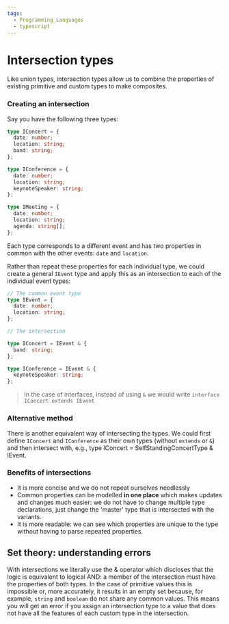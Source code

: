 ```yaml
---
tags:
  - Programming_Languages
  - typescript
---
```


# Intersection types

Like union types, intersection types allow us to combine the properties of existing primitive and custom types to make composites.

### Creating an intersection

Say you have the following three types:

```ts
type IConcert = {
  date: number;
  location: string;
  band: string;
};

type IConference = {
  date: number;
  location: string;
  keynoteSpeaker: string;
};

type IMeeting = {
  date: number;
  location: string;
  agenda: string[];
};
```

Each type corresponds to a different event and has two properties in common with the other events: `date` and `location`.

Rather than repeat these properties for each individual type, we could create a general `IEvent` type and apply this as an intersection to each of the individual event types:

```ts
// The common event type
type IEvent = {
  date: number;
  location: string;
};
```

```ts
// The intersection

type IConcert = IEvent & {
  band: string;
};

type IConference = IEvent & {
  keynoteSpeaker: string;
};
```

> In the case of interfaces, instead of using `&` we would write `interface IConcert extends IEvent`

### Alternative method

There is another equivalent way of intersecting the types. We could first define `IConcert` and `IConference` as their own types (without `extends` or `&`) and then intersect with, e.g., type IConcert = SelfStandingConcertType & IEvent.

### Benefits of intersections

- It is more concise and we do not repeat ourselves needlessly
- Common properties can be modelled **in one place** which makes updates and changes much easier: we do not have to change multiple type declarations, just change the 'master' type that is intersected with the variants.
- It is more readable: we can see which properties are unique to the type without having to parse repeated properties.

## Set theory: understanding errors

With intersections we literally use the & operator which discloses that the logic is equivalent to logical AND: a member of the intersection must have the properties of both types. In the case of primitive values this is impossible or, more accurately, it results in an empty set because, for example, `string` and `boolean` do not share any common values. This means you will get an error if you assign an intersection type to a value that does not have all the features of each custom type in the intersection.
